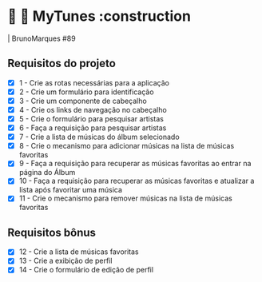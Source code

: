 # :rocket:  :apple:  MyTunes  :construction

| BrunoMarques #89

## Requisitos do projeto

- [x]   1 -  Crie as rotas necessárias para a aplicação
- [x]   2 - Crie um formulário para identificação
- [x]  3 - Crie um componente de cabeçalho
- [x]  4 - Crie os links de navegação no cabeçalho
- [x]   5 - Crie o formulário para pesquisar artistas
- [x]   6 - Faça a requisição para pesquisar artistas
- [x]   7 - Crie a lista de músicas do álbum selecionado
- [x]  8 - Crie o mecanismo para adicionar músicas na lista de músicas favoritas
- [x]   9 - Faça a requisição para recuperar as músicas favoritas ao entrar na página do Álbum
- [x]   10 -  Faça a requisição para recuperar as músicas favoritas e atualizar a lista após favoritar uma música
- [x]   11 - Crie o mecanismo para remover músicas na lista de músicas favoritas

## Requisitos bônus

- [x]   12 - Crie a lista de músicas favoritas
- [x]   13 - Crie a exibição de perfil
- [x]   14 - Crie o formulário de edição de perfil
